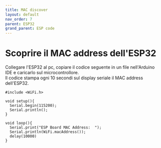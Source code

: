 ```yaml
---
title: MAC discover
layout: default
nav_order: 7
parent: ESP32
grand_parent: ESP code
---
```


# Scoprire il MAC address dell'ESP32

Collegare l'ESP32 al pc, copiare il codice seguente in un file nell'Arduino IDE e caricarlo sul microcontrollore.  
Il codice stampa ogni 10 secondi sul display seriale il MAC address dell'ESP32.

```
#include <WiFi.h>

void setup(){
  Serial.begin(115200);
  Serial.println();
}
 
void loop(){
  Serial.print("ESP Board MAC Address:  ");
  Serial.println(WiFi.macAddress());
  delay(10000)
}
```
